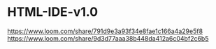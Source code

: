 # HTML-IDE-v1.0
https://www.loom.com/share/791d9e3a93f34e8fae1c166a4a29e5f8
https://www.loom.com/share/9d3d77aaa38b448da412a6c04bf2c6b5
